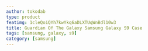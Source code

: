```yaml
---
author: tokodab
type: product
featimg: 1cleQoiQYh7kwYkq6aDLXTUqWnBdl10w3
title: Guardian Of The Galaxy Samsung Galaxy S9 Case
tags: [samsung, galaxy, s9]
category: [samsung]
---
```

